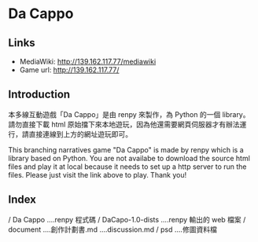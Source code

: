 # Da Cappo
## Links
+ MediaWiki: http://139.162.117.77/mediawiki
+ Game url: http://139.162.117.77/

## Introduction
本多線互動遊戲「Da Cappo」是由 renpy 來製作，為 Python 的一個 library。請勿直接下載 html 原始擋下來本地遊玩，因為他還需要網頁伺服器才有辦法運行，請直接連線到上方的網址遊玩即可。

This branching narratives game "Da Cappo" is made by renpy which is a library based on Python. You are not availabe to download the source html files and play it at local because it needs to set up a http server to run the files. Please just visit the link above to play. Thank you!

## Index
/ Da Cappo
....renpy 程式碼
/ DaCapo-1.0-dists
....renpy 輸出的 web 檔案
/ document
....創作計劃書.md
....discussion.md
/ psd
....修圖資料檔
